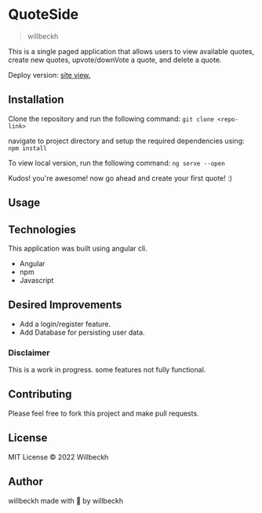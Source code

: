 # QuoteSide

> willbeckh

This is a single paged application that allows users to view available quotes, create new quotes, upvote/downVote a quote, and delete a quote.

Deploy version: <a href="https://willbeckh.github.io/quote-side/quotes">site view.</a>
## Installation

Clone the repository and run the following command:
`git clone <repo-link>`

navigate to project directory and setup the required dependencies using:
`npm install`

To view local version, run the following command:
`ng serve --open`

Kudos! you're awesome! now go ahead and create your first quote! :)

## Usage

## Technologies

This application was built using angular cli.

- Angular
- npm
- Javascript

## Desired Improvements

- Add a login/register feature.
- Add Database for persisting user data.

### Disclaimer

This is a work in progress.
some features not fully functional.

## Contributing

Please feel free to fork this project and make pull requests.

## License

MIT License &copy; 2022 Willbeckh

## Author

willbeckh
made with 💙 by willbeckh
